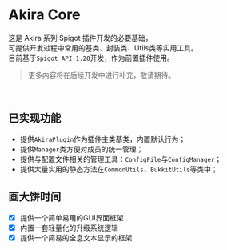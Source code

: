# Akira Core
这是 Akira 系列 Spigot 插件开发的必要基础，  
可提供开发过程中常用的基类、封装类、Utils类等实用工具。  
目前基于`Spigot API 1.20`开发，作为前置插件使用。
> 更多内容将在后续开发中进行补充，敬请期待。
<br>

## 已实现功能
- 提供`AkiraPlugin`作为插件主类基类，内置默认行为；
- 提供`Manager`类方便对成员的统一管理；
- 提供与配置文件相关的管理工具：`ConfigFile`与`ConfigManager`；
- 提供大量实用的静态方法在`CommonUtils`、`BukkitUtils`等类中；

## 画大饼时间
- [x] 提供一个简单易用的GUI界面框架
- [x] 内置一套轻量化的升级系统逻辑
- [x] 提供一个简易的全息文本显示的框架
